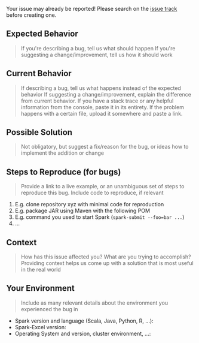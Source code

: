 Your issue may already be reported!
Please search on the [issue track](../) before creating one.

## Expected Behavior
> If you're describing a bug, tell us what should happen
> If you're suggesting a change/improvement, tell us how it should work

## Current Behavior
> If describing a bug, tell us what happens instead of the expected behavior
> If suggesting a change/improvement, explain the difference from current behavior.
> If you have a stack trace or any helpful information from the console, paste it in its entirety.
> If the problem happens with a certain file, upload it somewhere and paste a link.

## Possible Solution
> Not obligatory, but suggest a fix/reason for the bug,
> or ideas how to implement the addition or change

## Steps to Reproduce (for bugs)
> Provide a link to a live example, or an unambiguous set of steps to
> reproduce this bug. Include code to reproduce, if relevant
1. E.g. clone repository xyz with minimal code for reproduction
2. E.g. package JAR using Maven with the following POM
3. E.g. command you used to start Spark (`spark-submit --foo=bar ...`)
4. ...

## Context
> How has this issue affected you? What are you trying to accomplish?
> Providing context helps us come up with a solution that is most useful in the real world

## Your Environment
> Include as many relevant details about the environment you experienced the bug in
* Spark version and language (Scala, Java, Python, R, ...):
* Spark-Excel version:
* Operating System and version, cluster environment, ...:
